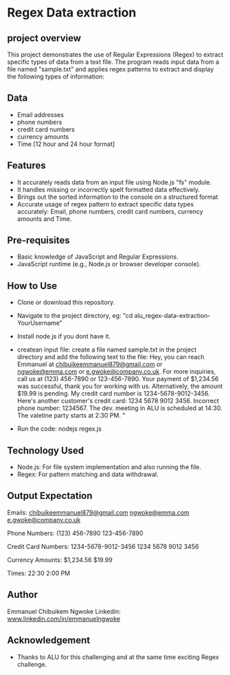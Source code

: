 # Regex Data extraction

## project overview

This project demonstrates the use of Regular Expressions (Regex) to extract specific types of data from a text file. The program reads input data from a file named "sample.txt" and applies regex patterns to extract and display the following types of information:

## Data

- Email addresses
- phone numbers
- credit card numbers
- currency amounts
- Time [12 hour and 24 hour format]

## Features

- It accurately reads data from an input file using Node.js "fs" module.
- It handles missing or incorrectly spelt formatted data effectively.
- Brings out the sorted information to the console on a structured format
- Accurate usage of regex pattern to extract specific data types accurately: Email, phone numbers, credit card numbers, currency amounts and Time.

## Pre-requisites

- Basic knowledge of JavaScript and Regular Expressions.
- JavaScript runtime (e.g., Node.js or browser developer console).

## How to Use

- Clone or download this repository.
- Navigate to the project directory, eg: "cd alu_regex-data-extraction-YourUsername"
- Install node.js if you dont have it.
- createan input file: create a file named sample.txt in the project directory and add the following text to the file: Hey, you can reach Emmanuel at chibuikeemmanuel879@gmail.com or ngwoke@emma.com or e.gwoke@company.co.uk.
  For more inquiries, call us at (123) 456-7890 or 123-456-7890.
  Your payment of $1,234.56 was successful, thank you for working with us. Alternatively, the amount $19.99 is pending.
  My credit card number is 1234-5678-9012-3456.
  Here's another customer's credit card: 1234 5678 9012 3456.
  Incorrect phone number: 1234567.
  The dev. meeting in ALU is scheduled at 14:30.
  The valetine party starts at 2:30 PM. "

- Run the code: nodejs regex.js

## Technology Used

- Node.js: For file system implementation and also running the file.
- Regex: For pattern matching and data withdrawal.

## Output Expectation

Emails:
chibuikeemmanuel879@gmail.com
ngwoke@emma.com
e.gwoke@company.co.uk

Phone Numbers:
(123) 456-7890
123-456-7890

Credit Card Numbers:
1234-5678-9012-3456
1234 5678 9012 3456

Currency Amounts:
$1,234.56
$19.99

Times:
22:30
2:00 PM

## Author

Emmanuel Chibuikem Ngwoke
Linkedin: www.linkedin.com/in/emmanuelngwoke

## Acknowledgement

- Thanks to ALU for this challenging and at the same time exciting Regex challenge.
